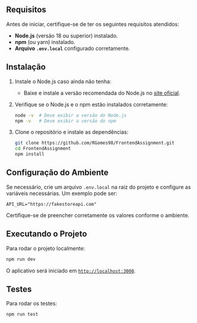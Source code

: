 ## Requisitos

Antes de iniciar, certifique-se de ter os seguintes requisitos atendidos:

- **Node.js** (versão 18 ou superior) instalado.
- **npm** (ou yarn) instalado.
- **Arquivo `.env.local`** configurado corretamente.

## Instalação

1. Instale o Node.js caso ainda não tenha:
   - Baixe e instale a versão recomendada do Node.js no [site oficial](https://nodejs.org/).
2. Verifique se o Node.js e o npm estão instalados corretamente:

   ```sh
   node -v  # Deve exibir a versão do Node.js
   npm -v   # Deve exibir a versão do npm
   ```

3. Clone o repositório e instale as dependências:
   ```sh
   git clone https://github.com/RGomes98/FrontendAssignment.git
   cd FrontendAssignment
   npm install
   ```

## Configuração do Ambiente

Se necessário, crie um arquivo `.env.local` na raiz do projeto e configure as variáveis necessárias. Um exemplo pode ser:

```env.local
API_URL="https://fakestoreapi.com"
```

Certifique-se de preencher corretamente os valores conforme o ambiente.

## Executando o Projeto

Para rodar o projeto localmente:

```sh
npm run dev
```

O aplicativo será iniciado em [`http://localhost:3000`](http://localhost:3000).

## Testes

Para rodar os testes:

```sh
npm run test
```
